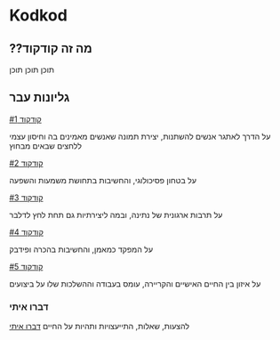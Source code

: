 # Kodkod
## ??מה זה קודקוד
תוכן תוכן תוכן

## גליונות עבר
[קודקוד #1](https://walmay.github.io/posts/kodkod1)

על הדרך לאתגר אנשים להשתנות, יצירת תמונה שאנשים מאמינים בה וחיסון עצמי ללחצים שבאים מבחוץ


[קודקוד #2](https://walmay.github.io/posts/kodkod2)

על בטחון פסיכולוגי, והחשיבות בתחושת משמעות והשפעה


[קודקוד #3](https://walmay.github.io/posts/kodkod3)

על תרבות ארגונית של נתינה, ובמה ליצירתיות גם תחת לחץ לדלבר


[קודקוד #4](https://walmay.github.io/posts/kodkod4)

על המפקד כמאמן, והחשיבות בהכרה ופידבק 


[קודקוד #5](https://walmay.github.io/posts/kodkod5)

על איזון בין החיים האישיים והקריירה, עומס בעבודה וההשלכות שלו על ביצועים


### דברו איתי
להצעות, שאלות, התייעצויות ותהיות על החיים
[דברו איתי](mailto:maywalter1@gmail.com)
